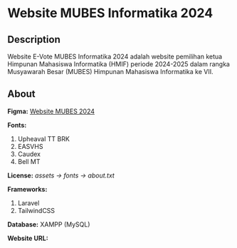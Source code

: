 # **Website MUBES Informatika 2024**

## **Description**
Website E-Vote MUBES Informatika 2024 adalah website 
pemilihan ketua Himpunan Mahasiswa Informatika (HMIF) 
periode 2024-2025 dalam rangka Musyawarah Besar (MUBES) 
Himpunan Mahasiswa Informatika ke VII.

## **About**
**Figma:** [Website MUBES 2024](https://www.figma.com/design/VgkaqMaIDDh2IdytyGy1Gk/Website-MUBES-2024?node-id=0-1&t=fv5I9m3xOcn4Hpp4-1)

**Fonts:**
1. Upheaval TT BRK
2. EASVHS
3. Caudex
4. Bell MT

**License:** *assets -> fonts -> about.txt*

**Frameworks:**
1. Laravel
2. TailwindCSS

**Database:** XAMPP (MySQL)

**Website URL:**